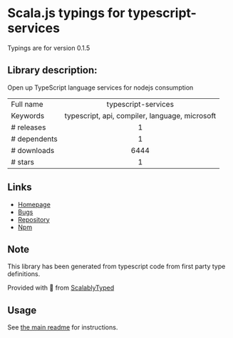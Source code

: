 
# Scala.js typings for typescript-services

Typings are for version 0.1.5

## Library description:
Open up TypeScript language services for nodejs consumption

|                    |                 |
| ------------------ | :-------------: |
| Full name          | typescript-services |
| Keywords           | typescript, api, compiler, language, microsoft |
| # releases         | 1 |
| # dependents       | 1 |
| # downloads        | 6444 |
| # stars            | 1 |

## Links
- [Homepage](https://github.com/basarat/typescript-services)
- [Bugs](https://github.com/basarat/typescript-services/issues)
- [Repository](https://github.com/basarat/typescript-services)
- [Npm](https://www.npmjs.com/package/typescript-services)
    


## Note
This library has been generated from typescript code from first party type definitions.

Provided with :purple_heart: from [ScalablyTyped](https://github.com/oyvindberg/ScalablyTyped)

## Usage
See [the main readme](../../readme.md) for instructions.


